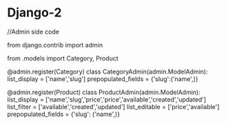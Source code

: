 # Django-2
//Admin side code

from django.contrib import admin

from .models import Category, Product


@admin.register(Category)
class CategoryAdmin(admin.ModelAdmin):
    list_display = ['name','slug']
    prepopulated_fields = {'slug':('name',)}
  



@admin.register(Product)
class ProductAdmin(admin.ModelAdmin):
    list_display = ['name','slug','price','price','available','created','updated']
    list_filter = ['available','created','updated']
    list_editable = ['price','available']
    prepopulated_fields = {'slug': ('name',)}
    

